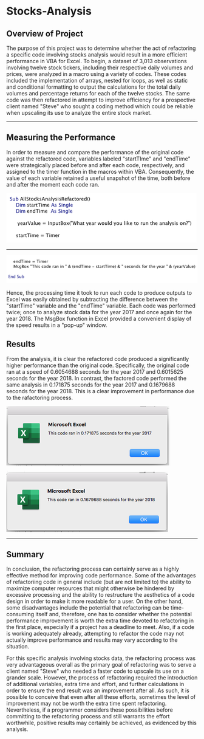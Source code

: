 # Stocks-Analysis

## Overview of Project

The purpose of this project was to determine whether the act of refactoring a specific code involving stocks analysis would result in a more efficient performance in VBA for Excel.  To begin, a dataset of 3,013 observations involving twelve stock tickers, including their respective daily volumes and prices, were analyzed in a macro using a variety of codes.  These codes included the implementation of arrays, nested for loops, as well as static and conditional formatting to output the calculations for the total daily volumes and percentage returns for each of the twelve stocks.  The same code was then refactored in attempt to improve efficiency for a prospective client named "Steve" who sought a coding method which could be reliable when upscaling its use to analyze the entire stock market.

---
## Measuring the Performance

In order to measure and compare the performance of the original code against the refactored code, variables labeled "startTIme" and "endTime" were strategically placed before and after each code, respectively, and assigned to the timer function in the macros within VBA.  Consequently, the value of each variable retained a useful snapshot of the time, both before and after the moment each code ran.

![](Resources/startTime.png)

---

![](Resources/endTIme.png)

Hence, the processing time it took to run each code to produce outputs to Excel was easily obtained by subtracting the difference between the "startTime" variable and the "endTime" variable.  Each code was performed twice; once to analyze stock data for the year 2017 and once again for the year 2018.  The MsgBox function in Excel provided a convenient display of the speed results in a "pop-up" window.


## Results

From the analysis, it is clear the refactored code produced a significantly higher performance than the original code.  Specifically, the original code ran at a speed of 0.6054688 seconds for the year 2017 and 0.6015625 seconds for the year 2018.  In contrast, the factored code performed the same analysis in 0.171875 seconds for the year 2017 and 0.1679688 seconds for the year 2018.  This is a clear improvement in performance due to the rafactoring process.



![](Resources/VBA_Challenge_2017.png)



![](Resources/VBA_Challenge_2018.png)

---

## Summary

In conclusion, the refactoring process can certainly serve as a highly effective method for improving code performance.  Some of the advantages of refactoriing code in general include (but are not limited to) the ability to maximize computer resources that might otherwise be hindered by excessive processing and the ability to restructure the aesthetics of a code design in order to make it more readable for a user.  On the other hand, some disadvantages include the potential that refactoring can be time-consuming itself and, therefore, one has to consider whether the potential performance improvement is worth the extra time devoted to refactoring in the first place, especially if a project has a deadline to meet.  Also, if a code is working adequately already, attempting to refactor the code may not actually improve performance and results may vary according to the situation.

For this specific analysis involving stocks data, the refactoring process was very advantageous overall as the primary goal of refactoring was to serve a client named "Steve" who needed a faster code to upscale its use on a grander scale.  However, the process of refactoring required the introduction of additional variables, extra time and effort, and further calculations in order to ensure the end result was an improvement after all.  As such, it is possible to conceive that even after all these efforts, sometimes the level of improvement may not be worth the extra time spent refactoring.  Nevertheless, if a programmer considers these possibilities before committing to the refactoring process and still warrants the effort worthwhile, positive results may certainly be achieved, as evidenced by this analysis.